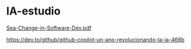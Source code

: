 # IA-estudio

[Sea-Change-in-Software-Dev.pdf](https://github.com/githubpresente/IA-estudio/files/12087878/Sea-Change-in-Software-Dev.pdf)

https://dev.to/github/github-copilot-un-ano-revolucionando-la-ia-466b
